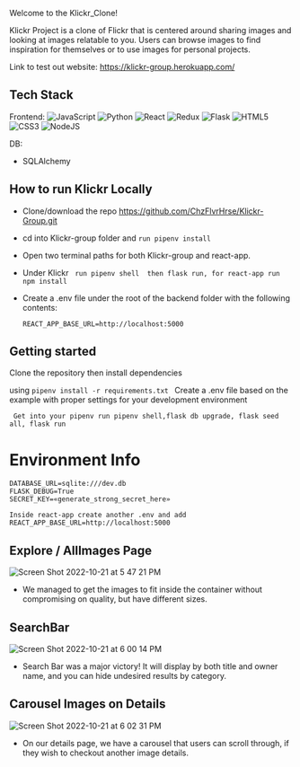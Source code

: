 Welcome to the Klickr_Clone!

Klickr Project is a clone of Flickr that is centered around sharing images and looking at images relatable to you. Users can browse images to find inspiration for themselves or to use images for personal projects.

Link to test out website: https://klickr-group.herokuapp.com/

## Tech Stack
 Frontend:
   ![JavaScript](https://img.shields.io/badge/javascript-%23323330.svg?style=for-the-badge&logo=javascript&logoColor=%23F7DF1E) ![Python](https://img.shields.io/badge/python-3670A0?style=for-the-badge&logo=python&logoColor=ffdd54) ![React](https://img.shields.io/badge/react-%2320232a.svg?style=for-the-badge&logo=react&logoColor=%2361DAFB) ![Redux](https://img.shields.io/badge/redux-%23593d88.svg?style=for-the-badge&logo=redux&logoColor=white) ![Flask](https://img.shields.io/badge/flask-%23000.svg?style=for-the-badge&logo=flask&logoColor=white) ![HTML5](https://img.shields.io/badge/html5-%23E34F26.svg?style=for-the-badge&logo=html5&logoColor=white) 	![CSS3](https://img.shields.io/badge/css3-%231572B6.svg?style=for-the-badge&logo=css3&logoColor=white) ![NodeJS](https://img.shields.io/badge/node.js-6DA55F?style=for-the-badge&logo=node.js&logoColor=white)

DB:
* SQLAlchemy  



## How to run Klickr Locally

* Clone/download the repo https://github.com/ChzFlvrHrse/Klickr-Group.git

* cd into Klickr-group folder and ``` run pipenv install ```

* Open two terminal paths for both Klickr-group and react-app.
* Under Klickr ``` run pipenv shell  then flask run, for react-app run npm install```
* Create a .env file under the root of the backend folder with the following contents:

  ``` REACT_APP_BASE_URL=http://localhost:5000 ```


## Getting started
Clone the repository then install dependencies

using ```pipenv install -r requirements.txt ```
Create a .env file based on the example with proper settings for your development environment


 ``` Get into your pipenv run pipenv shell,flask db upgrade, flask seed all, flask run```



# Environment Info
```
DATABASE_URL=sqlite:///dev.db
FLASK_DEBUG=True
SECRET_KEY=«generate_strong_secret_here» 
```

``` 
Inside react-app create another .env and add     REACT_APP_BASE_URL=http://localhost:5000 

```



## Explore / AllImages Page

![Screen Shot 2022-10-21 at 5 47 21 PM](https://user-images.githubusercontent.com/99216902/197294477-12efc6c4-4b72-4aa6-9c66-2e6a18d64e85.png)

* We managed to get the images to fit inside the container without compromising on quality, but have different sizes.




## SearchBar
![Screen Shot 2022-10-21 at 6 00 14 PM](https://user-images.githubusercontent.com/99216902/197294922-f9e10978-e979-444e-9dfa-78b0602b9e75.png)

* Search Bar was a major victory! It will display by both title and owner name, and you can hide undesired results by category.






## Carousel Images on Details

![Screen Shot 2022-10-21 at 6 02 31 PM](https://user-images.githubusercontent.com/99216902/197295213-f5a2d2bb-0b48-42df-8323-6426cb659e61.png)

* On our details page, we have a carousel that users can scroll through, if they wish to checkout another image details.



